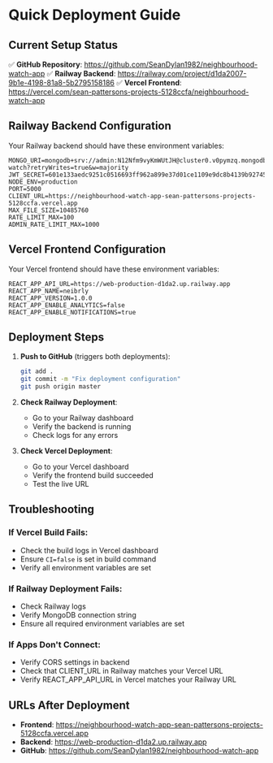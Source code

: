 # Quick Deployment Guide

## Current Setup Status

✅ **GitHub Repository**: https://github.com/SeanDylan1982/neighbourhood-watch-app
✅ **Railway Backend**: https://railway.com/project/d1da2007-9b1e-4198-81a8-5b2795158186
✅ **Vercel Frontend**: https://vercel.com/sean-pattersons-projects-5128ccfa/neighbourhood-watch-app

## Railway Backend Configuration

Your Railway backend should have these environment variables:

```
MONGO_URI=mongodb+srv://admin:N12Nfm9vyKmWUtJH@cluster0.v0pymzq.mongodb.net/neighbourhood-watch?retryWrites=true&w=majority
JWT_SECRET=601e133aedc9251c0516693ff962a899e37d01ce1109e9dc8b4139b92745bbb2
NODE_ENV=production
PORT=5000
CLIENT_URL=https://neighbourhood-watch-app-sean-pattersons-projects-5128ccfa.vercel.app
MAX_FILE_SIZE=10485760
RATE_LIMIT_MAX=100
ADMIN_RATE_LIMIT_MAX=1000
```

## Vercel Frontend Configuration

Your Vercel frontend should have these environment variables:

```
REACT_APP_API_URL=https://web-production-d1da2.up.railway.app
REACT_APP_NAME=neibrly
REACT_APP_VERSION=1.0.0
REACT_APP_ENABLE_ANALYTICS=false
REACT_APP_ENABLE_NOTIFICATIONS=true
```

## Deployment Steps

1. **Push to GitHub** (triggers both deployments):
   ```bash
   git add .
   git commit -m "Fix deployment configuration"
   git push origin master
   ```

2. **Check Railway Deployment**:
   - Go to your Railway dashboard
   - Verify the backend is running
   - Check logs for any errors

3. **Check Vercel Deployment**:
   - Go to your Vercel dashboard
   - Verify the frontend build succeeded
   - Test the live URL

## Troubleshooting

### If Vercel Build Fails:
- Check the build logs in Vercel dashboard
- Ensure `CI=false` is set in build command
- Verify all environment variables are set

### If Railway Deployment Fails:
- Check Railway logs
- Verify MongoDB connection string
- Ensure all required environment variables are set

### If Apps Don't Connect:
- Verify CORS settings in backend
- Check that CLIENT_URL in Railway matches your Vercel URL
- Verify REACT_APP_API_URL in Vercel matches your Railway URL

## URLs After Deployment

- **Frontend**: https://neighbourhood-watch-app-sean-pattersons-projects-5128ccfa.vercel.app
- **Backend**: https://web-production-d1da2.up.railway.app
- **GitHub**: https://github.com/SeanDylan1982/neighbourhood-watch-app